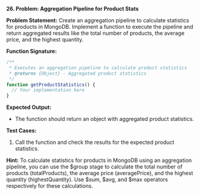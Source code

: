**26. Problem: Aggregation Pipeline for Product Stats**

**Problem Statement:**
Create an aggregation pipeline to calculate statistics for products in MongoDB. Implement a function to execute the pipeline and return aggregated results like the total number of products, the average price, and the highest quantity.

**Function Signature:**
```javascript
/**
 * Executes an aggregation pipeline to calculate product statistics
 * @returns {Object} - Aggregated product statistics
 */
function getProductStatistics() {
  // Your implementation here
}
```

**Expected Output:**
- The function should return an object with aggregated product statistics.

**Test Cases:**
1. Call the function and check the results for the expected product statistics.

**Hint:**
To calculate statistics for products in MongoDB using an aggregation pipeline, you can use the $group stage to calculate the total number of products (totalProducts), the average price (averagePrice), and the highest quantity (highestQuantity). Use $sum, $avg, and $max operators respectively for these calculations.
